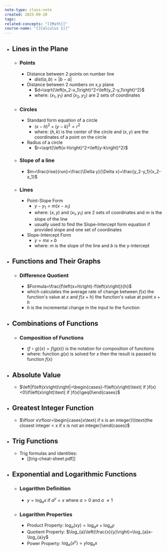 ```yaml
---
note-type: class-note
created: 2025-09-28
tags:
related-concepts: "[[Math]]"
course-name: "[[Calculus 1]]"
---
```

- ## Lines in the Plane
	- ### Points
		-  Distance between 2 points on number line
			- $dist\left(a,b\right)=\left|b-a\right|$
		- Distance between 2 numbers on x,y plane
			- $d=\sqrt{\left(x_2-x_1\right)^2+\left(y_2-y_1\right)^2}$
			- where: $(x_1,y_1)$ and $(x_2,y_2)$ are 2 sets of coordinates
	- ### Circles
		- Standard form equation of a circle
			- $\left(x-h\right)^2+\left(y-k\right)^2=r^2$
			- where: $(h,k)$ is the center of the circle and $(x,y)$ are the coordinates of a point on the circle
		- Radius of a circle
			- $r=\sqrt{\left(x-h\right)^2+\left(y-k\right)^2}$
	- ### Slope of a line
		- $m=\frac{rise}{run}=\frac{\Delta y}{\Delta x}=\frac{y_2-y_1}{x_2-x_1}$
	- ### Lines
		- Point-Slope Form
			- $y-y_1=m\left(x-x_1\right)$
			- where: $(x,y)$ and $(x_1,y_1)$ are 2 sets of coordinates and $m$ is the slope of the line
			- usually used to find the Slope-Intercept form equation if provided slope and one set of coordinates
		- Slope-Intercept Form
			- $y=mx+b$
			- where: $m$ is the slope of the line and $b$ is the y-intercept
- ## Functions and Their Graphs
	- ### Difference Quotient
		- $Formula=\frac{f\left(x+h\right)-f\left(x\right)}{h}$
		- which calculates the average rate of change between $f(x)$ the function's value at $x$ and $f(x+h)$ the function's value at point $x+h$
		- $h$ is the incremental change in the input to the function
- ## Combinations of Functions
	- ### Composition of Functions
		- $\left(f\circ g\right)\left(x\right) = f(g(x))$ is the notation for composition of functions
		- where: function $g(x)$ is solved for $x$ then the result is passed to function $f(x)$
- ## Absolute Value
	- $\left|f\left(x\right)\right|=\begin{cases}-f\left(x\right)\text{ if }f(x)<0\\f\left(x\right)\text{ if }f(x)\geq0\end{cases}$
- ## Greatest Integer Function
	- $\lfloor x\rfloor=\begin{cases}x\text{ if x is an integer}\\\text{the closest integer < x if x is not an integer}\end{cases}$
- ## Trig Functions
	- Trig formulas and identities:
		- [[trig-cheat-sheet.pdf]]
- ## Exponential and Logarithmic Functions
	- ### Logarithm Definition
		- $y=\log_{a}x\text{ if }a^{y}=x\text{ where }a>0\text{ and }a\text{ }\ne1$
	- ### Logarithm Properties
		- Product Property: $\log_{a}\left(xy\right)=\log_{a}x+\log_{a}y$
		- Quotient Property: $\log_{a}\left(\frac{x}{y}\right)=\log_{a}x-\log_{a}y$
		- Power Property: $\log_{a}\left(x^{y}\right)=y\log_{a}x$